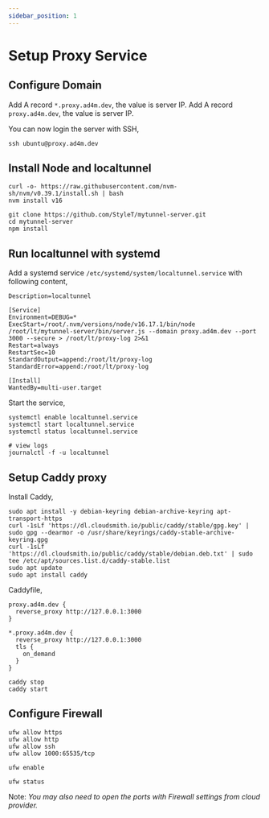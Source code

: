 ```yaml
---
sidebar_position: 1
---
```


# Setup Proxy Service

## Configure Domain

Add A record `*.proxy.ad4m.dev`, the value is server IP.
Add A record `proxy.ad4m.dev`, the value is server IP.

You can now login the server with SSH,

```
ssh ubuntu@proxy.ad4m.dev
```

## Install Node and localtunnel

```
curl -o- https://raw.githubusercontent.com/nvm-sh/nvm/v0.39.1/install.sh | bash
nvm install v16
```

```
git clone https://github.com/StyleT/mytunnel-server.git
cd mytunnel-server
npm install
```

## Run localtunnel with systemd

Add a systemd service `/etc/systemd/system/localtunnel.service` with following content,

```
Description=localtunnel

[Service]
Environment=DEBUG=*
ExecStart=/root/.nvm/versions/node/v16.17.1/bin/node /root/lt/mytunnel-server/bin/server.js --domain proxy.ad4m.dev --port 3000 --secure > /root/lt/proxy-log 2>&1
Restart=always
RestartSec=10
StandardOutput=append:/root/lt/proxy-log
StandardError=append:/root/lt/proxy-log

[Install]
WantedBy=multi-user.target
```

Start the service,

```shell
systemctl enable localtunnel.service
systemctl start localtunnel.service
systemctl status localtunnel.service

# view logs
journalctl -f -u localtunnel
```

## Setup Caddy proxy

Install Caddy,

```shell
sudo apt install -y debian-keyring debian-archive-keyring apt-transport-https
curl -1sLf 'https://dl.cloudsmith.io/public/caddy/stable/gpg.key' | sudo gpg --dearmor -o /usr/share/keyrings/caddy-stable-archive-keyring.gpg
curl -1sLf 'https://dl.cloudsmith.io/public/caddy/stable/debian.deb.txt' | sudo tee /etc/apt/sources.list.d/caddy-stable.list
sudo apt update
sudo apt install caddy
```

Caddyfile,

```
proxy.ad4m.dev {
  reverse_proxy http://127.0.0.1:3000
}

*.proxy.ad4m.dev {
  reverse_proxy http://127.0.0.1:3000
  tls {
    on_demand
  }
}
```

```shell
caddy stop
caddy start
```

## Configure Firewall

```shell
ufw allow https
ufw allow http
ufw allow ssh
ufw allow 1000:65535/tcp

ufw enable

ufw status
```

Note: *You may also need to open the ports with Firewall settings from cloud provider.*
